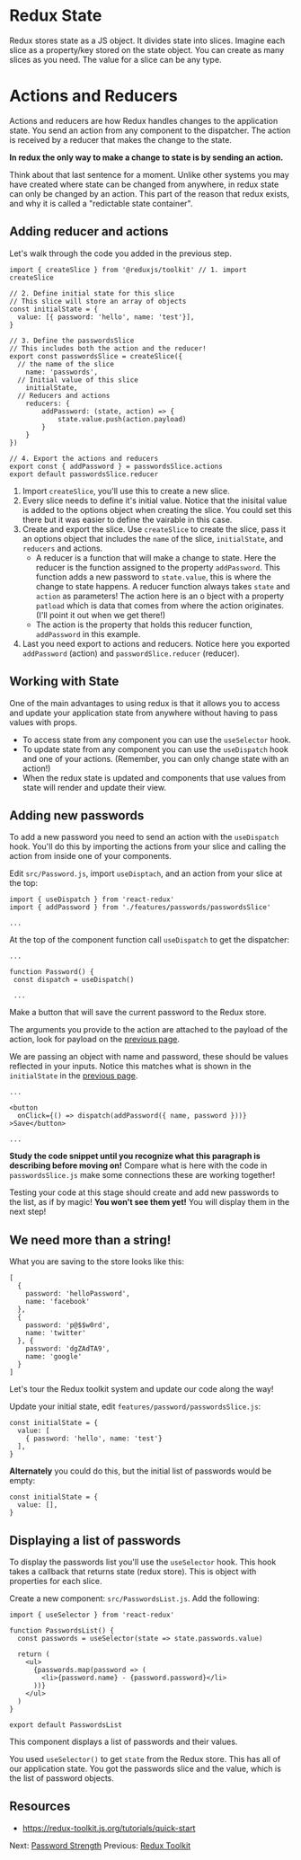 # Redux State 

Redux stores state as a JS object. It divides state into slices. Imagine each slice as a property/key stored on the state object. You can create as many slices as you need. The value for a slice can be any type. 

# Actions and Reducers

Actions and reducers are how Redux handles changes to the application state. You send an action from any component to the dispatcher. The action is received by a reducer that makes the change to the state. 

**In redux the only way to make a change to state is by sending an action.** 

Think about that last sentence for a moment. Unlike other systems you may have created where state can be changed from anywhere, in redux state can only be changed by an action. This part of the reason that redux exists, and why it is called a "redictable state container". 

## Adding reducer and actions

Let's walk through the code you added in the previous step. 

```JS
import { createSlice } from '@reduxjs/toolkit' // 1. import createSlice

// 2. Define initial state for this slice
// This slice will store an array of objects
const initialState = {
  value: [{ password: 'hello', name: 'test'}],
}

// 3. Define the passwordsSlice
// This includes both the action and the reducer!
export const passwordsSlice = createSlice({
  // the name of the slice
	name: 'passwords',
  // Initial value of this slice
	initialState,
  // Reducers and actions
	reducers: {
		addPassword: (state, action) => {
			state.value.push(action.payload)
		}
	}
})

// 4. Export the actions and reducers
export const { addPassword } = passwordsSlice.actions
export default passwordsSlice.reducer
```

1. Import `createSlice`, you'll use this to create a new slice.
2. Every slice needs to define it's initial value. Notice that the inisital value is added to the options object when creating the slice. You could set this there but it was easier to define the vairable in this case. 
3. Create and export the slice. Use `createSlice` to create the slice, pass it an options object that includes the `name` of the slice, `initialState`, and `reducers` and actions. 
    - A reducer is a function that will make a change to state. Here the reducer is the function assigned to the property `addPassword`. This function adds a new password to `state.value`, this is where the change to state happens. A reducer function always takes `state` and `action` as parameters! The action here is an o bject with a property `patload` which is data that comes from where the action originates. (I'll point it out when we get there!)
    - The action is the property that holds this reducer function, `addPassword` in this example.
4. Last you need export to actions and reducers. Notice here you exported `addPassword` (action) and `passwordSlice.reducer` (reducer).

## Working with State 

One of the main advantages to using redux is that it allows you to access and update your application state from anywhere without having to pass values with props. 

- To access state from any component you can use the `useSelector` hook.
- To update state from any component you can use the `useDispatch` hook and one of your actions. (Remember, you can only change state with an action!)
- When the redux state is updated and components that use values from state will render and update their view. 

## Adding new passwords

To add a new password you need to send an action with the `useDispatch` hook. You'll do this by importing the actions from your slice and calling the action from inside one of your components. 

Edit `src/Password.js`, import `useDisptach`, and an action from your slice at the top:

```JS
import { useDispatch } from 'react-redux'
import { addPassword } from './features/passwords/passwordsSlice'

...
```

At the top of the component function call `useDispatch` to get the dispatcher: 

```JS
...

function Password() {
 const dispatch = useDispatch()

 ...
```

Make a button that will save the current password to the Redux store. 

The arguments you provide to the action are attached to the payload of the action, look for payload on the [previous page](../P05-Redux-Toolkit#Creating-Slices-exporting-Actions-and-Reducers). 

We are passing an object with name and password, these should be values reflected in your inputs. Notice this matches what is shown in the `initialState` in the [previous page](../P05-Redux-Toolkit#Creating-Slices-exporting-Actions-and-Reducers). 

```JS
...

<button
  onClick={() => dispatch(addPassword({ name, password }))}
>Save</button>

...
```

**Study the code snippet until you recognize what this paragraph is describing before moving on!** Compare what is here with the code in `passwordsSlice.js` make some connections these are working together!

Testing your code at this stage should create and add new passwords to the list, as if by magic! **You won't see them yet!** You will display them in the next step!

## We need more than a string! 

What you are saving to the store looks like this: 

```JS
[
  {
    password: 'helloPassword',
    name: 'facebook'
  }, 
  { 
    password: 'p@$$w0rd',
    name: 'twitter'
  }, { 
    password: 'dgZAdTA9',
    name: 'google'
  }
]
```

Let's tour the Redux toolkit system and update our code along the way!

Update your initial state, edit `features/password/passwordsSlice.js`:

```JS
const initialState = {
  value: [
    { password: 'hello', name: 'test'}
  ],
}
```

**Alternately** you could do this, but the initial list of passwords would be empty: 

```JS
const initialState = {
  value: [],
}
```

## Displaying a list of passwords

To display the passwords list you'll use the `useSelector` hook. This hook takes a callback that returns state (redux store). This is object with properties for each slice. 

Create a new component: `src/PasswordsList.js`. Add the following: 

```JS
import { useSelector } from 'react-redux'

function PasswordsList() {
  const passwords = useSelector(state => state.passwords.value)

  return (
    <ul>
      {passwords.map(password => (
        <li>{password.name} - {password.password}</li>
      ))}
    </ul>
  )
}

export default PasswordsList
```

This component displays a list of passwords and their values.  

You used `useSelector()` to get `state` from the Redux store. This has all of our application state. You got the passwords slice and the value, which is the list of password objects. 

## Resources 

- https://redux-toolkit.js.org/tutorials/quick-start

Next: [Password Strength](../P07-Password-Strength)
Previous: [Redux Toolkit](../P05-Redux-Toolkit)
